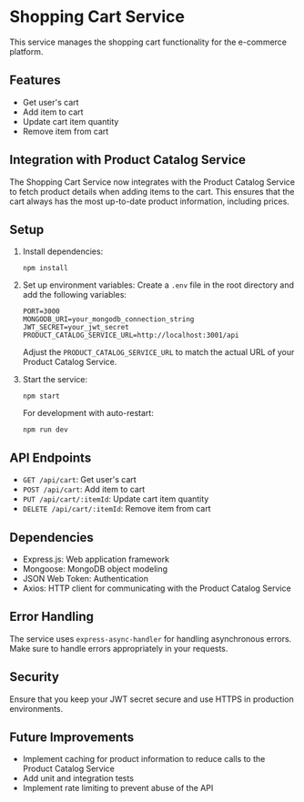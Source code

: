 # Shopping Cart Service

This service manages the shopping cart functionality for the e-commerce platform.

## Features

- Get user's cart
- Add item to cart
- Update cart item quantity
- Remove item from cart

## Integration with Product Catalog Service

The Shopping Cart Service now integrates with the Product Catalog Service to fetch product details when adding items to the cart. This ensures that the cart always has the most up-to-date product information, including prices.

## Setup

1. Install dependencies:

   ```
   npm install
   ```

2. Set up environment variables:
   Create a `.env` file in the root directory and add the following variables:

   ```
   PORT=3000
   MONGODB_URI=your_mongodb_connection_string
   JWT_SECRET=your_jwt_secret
   PRODUCT_CATALOG_SERVICE_URL=http://localhost:3001/api
   ```

   Adjust the `PRODUCT_CATALOG_SERVICE_URL` to match the actual URL of your Product Catalog Service.

3. Start the service:

   ```
   npm start
   ```

   For development with auto-restart:

   ```
   npm run dev
   ```

## API Endpoints

- `GET /api/cart`: Get user's cart
- `POST /api/cart`: Add item to cart
- `PUT /api/cart/:itemId`: Update cart item quantity
- `DELETE /api/cart/:itemId`: Remove item from cart

## Dependencies

- Express.js: Web application framework
- Mongoose: MongoDB object modeling
- JSON Web Token: Authentication
- Axios: HTTP client for communicating with the Product Catalog Service

## Error Handling

The service uses `express-async-handler` for handling asynchronous errors. Make sure to handle errors appropriately in your requests.

## Security

Ensure that you keep your JWT secret secure and use HTTPS in production environments.

## Future Improvements

- Implement caching for product information to reduce calls to the Product Catalog Service
- Add unit and integration tests
- Implement rate limiting to prevent abuse of the API
